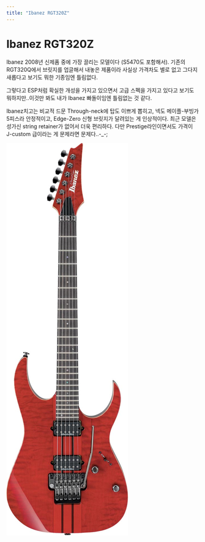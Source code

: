 ```yaml
---
title: "Ibanez RGT320Z"
---
```

# Ibanez RGT320Z

Ibanez 2008년 신제품 중에 가장 끌리는 모델이다 (S5470도 포함해서). 기존의 RGT320Q에서 브릿지를 업글해서 내놓은 제품이라 사실상 가격차도 별로 없고 그다지 새롭다고 보기도 뭐한 기종임엔 틀림없다. 

그렇다고 ESP처럼 확실한 개성을 가지고 있으면서 고급 스펙을 가지고 있다고 보기도 뭐하지만..이것만 봐도 내가 Ibanez 빠돌이임엔 틀림없는 것 같다.

Ibanez치고는 비교적 드문 Through-neck에 탑도 이쁘게 뽑히고, 넥도 메이플-부빙가 5피스라 안정적이고, Edge-Zero 신형 브릿지가 달려있는 게 인상적이다. 최근 모델은 성가신 string retainer가 없어서 더욱 편리하다. 다만 Prestige라인이면서도 가격이 J-custom 급이라는 게 문제라면 문제다..-_-;

![image](/assets/images/ad76707beb6948f33cc738063b50ff4d.jpg)

